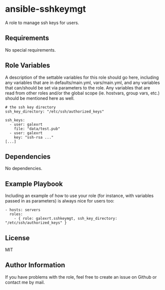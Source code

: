 ansible-sshkeymgt
=========

A role to manage ssh keys for users.

Requirements
------------

No special requirements.

Role Variables
--------------

A description of the settable variables for this role should go here, including any variables that are in defaults/main.yml, vars/main.yml, and any variables that can/should be set via parameters to the role. Any variables that are read from other roles and/or the global scope (ie. hostvars, group vars, etc.) should be mentioned here as well.
```
# the ssh key directory
ssh_key_directory: "/etc/ssh/authorized_keys"

ssh_keys:
  - user: galexrt
    file: "data/test.pub"
  - user: galexrt
    key: "ssh-rsa ..."
[...]
```

Dependencies
------------

No dependencies.

Example Playbook
----------------

Including an example of how to use your role (for instance, with variables passed in as parameters) is always nice for users too:

```
- hosts: servers
  roles:
    - { role: galexrt.sshkeymgt, ssh_key_directory: "/etc/ssh/authorized_keys" }
```

License
-------

MIT

Author Information
------------------

If you have problems with the role, feel free to create an issue on Github or contact me by mail.
